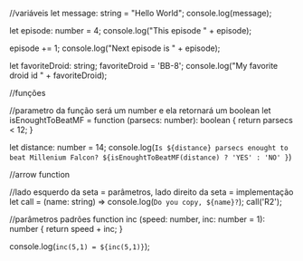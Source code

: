 //variáveis
let message: string = "Hello World";
console.log(message);

let episode: number = 4;
console.log("This episode " + episode);

episode += 1;
console.log("Next episode is " + episode);

let favoriteDroid: string;
favoriteDroid = 'BB-8';
console.log("My favorite droid id " + favoriteDroid);

//funções

//parametro da função será um number e ela retornará um boolean
let isEnoughtToBeatMF = function (parsecs: number): boolean {
    return parsecs < 12;
}

let distance: number = 14;
console.log(`Is ${distance} parsecs enought to beat Millenium Falcon? ${isEnoughtToBeatMF(distance) ? 'YES' : 'NO' }`)

//arrow function

//lado esquerdo da seta = parâmetros, lado direito da seta = implementação
let call = (name: string) => console.log(`Do you copy, ${name}?`);
call('R2');

//parâmetros padrões
function inc (speed: number, inc: number = 1): number {
    return speed + inc;
}

console.log(`inc(5,1) = ${inc(5,1)}`);



